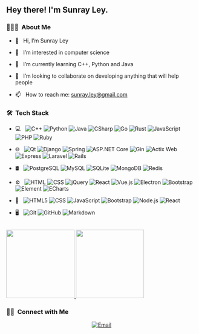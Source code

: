 <h2> Hey there! I'm Sunray Ley.</h2>

<h3> 👨🏻‍💻 &nbsp;About Me </h3>

- 👋 &nbsp; Hi, I’m Sunray Ley

- 👀 &nbsp; I’m interested in computer science

- 🌱 &nbsp; I’m currently learning C++, Python and Java

- 💞️ &nbsp; I’m looking to collaborate on developing anything that will help people

- 📫 &nbsp; How to reach me: sunray.ley@gmail.com

<h3> 🛠 &nbsp;Tech Stack</h3>

- 💻 &nbsp;
  ![C++](https://img.shields.io/badge/-C++-333333?style=flat&logo=cplusplus&logoColor=00599C)
  ![Python](https://img.shields.io/badge/-Python-333333?style=flat&logo=python&logoColor=3776AB)
  ![Java](https://img.shields.io/badge/-Java-333333?style=flat&logo=openjdk&logoColor=FFFFFF)
  ![CSharp](https://img.shields.io/badge/-CSharp-333333?style=flat&logo=csharp&logoColor=239120)
  ![Go](https://img.shields.io/badge/-Go-333333?style=flat&logo=go&logoColor=00ADD8)
  ![Rust](https://img.shields.io/badge/-Rust-333333?style=flat&logo=rust&logoColor=000000)
  ![JavaScript](https://img.shields.io/badge/-JavaScript-333333?style=flat&logo=javascript&logoColor=F7DF1E)
  ![PHP](https://img.shields.io/badge/-PHP-333333?style=flat&logo=php&logoColor=777BB4)
  ![Ruby](https://img.shields.io/badge/-Ruby-333333?style=flat&logo=ruby&logoColor=CC342D)

- 🌐 &nbsp;
  ![Qt](https://img.shields.io/badge/-Qt-333333?style=flat&logo=qt&logoColor=41CD52)
  ![Django](https://img.shields.io/badge/-Django-333333?style=flat&logo=django&logoColor=092E20)
  ![Spring](https://img.shields.io/badge/-Spring-333333?style=flat&logo=spring&logoColor=6DB33F)
  ![ASP.NET Core](https://img.shields.io/badge/-ASP.NET%20Core-333333?style=flat&logo=dotnet&logoColor=512BD4)
  ![Gin](https://img.shields.io/badge/-Gin-333333?style=flat&logo=go&logoColor=00ADD8)
  ![Actix Web](https://img.shields.io/badge/-Actix%20Web-333333?style=flat&logo=rust&logoColor=000000)
  ![Express](https://img.shields.io/badge/-Express-333333?style=flat&logo=express&logoColor=000000)
  ![Laravel](https://img.shields.io/badge/-Laravel-333333?style=flat&logo=laravel&logoColor=FF2D20)
  ![Rails](https://img.shields.io/badge/-Rails-333333?style=flat&logo=rubyonrails&logoColor=CC0000)

- 🛢 &nbsp;
  ![PostgreSQL](https://img.shields.io/badge/-PostgreSQL-333333?style=flat&logo=postgresql&logoColor=4169E1)
  ![MySQL](https://img.shields.io/badge/-MySQL-333333?style=flat&logo=mysql&logoColor=4479A1)
  ![SQLite](https://img.shields.io/badge/-SQLite-333333?style=flat&logo=sqlite&logoColor=003B57)
  ![MongoDB](https://img.shields.io/badge/-MongoDB-333333?style=flat&logo=mongodb&logoColor=47A248)
  ![Redis](https://img.shields.io/badge/-Redis-333333?style=flat&logo=redis&logoColor=DC382D)

- ⚙️ &nbsp;
  ![HTML](https://img.shields.io/badge/-HTML-333333?style=flat&logo=html5&logoColor=E34F26)
  ![CSS](https://img.shields.io/badge/-CSS-333333?style=flat&logo=css3&logoColor=1572B6)
  ![jQuery](https://img.shields.io/badge/-jQuery-333333?style=flat&logo=jquery&logoColor=0769AD)
  ![React](https://img.shields.io/badge/-React-333333?style=flat&logo=react&logoColor=61DAFB)
  ![Vue.js](https://img.shields.io/badge/-Vue.js-333333?style=flat&logo=vuedotjs&logoColor=4FC08D)
  ![Electron](https://img.shields.io/badge/-Electron-333333?style=flat&logo=electron&logoColor=47848F)
  ![Bootstrap](https://img.shields.io/badge/-Bootstrap-333333?style=flat&logo=bootstrap&logoColor=7952B3)
  ![Element](https://img.shields.io/badge/-Element-333333?style=flat&logo=vuedotjs&logoColor=4FC08D)
  ![ECharts](https://img.shields.io/badge/-ECharts-333333?style=flat&logo=apacheecharts&logoColor=AA344D)

- 🔧 &nbsp;
  ![HTML5](https://img.shields.io/badge/-HTML5-333333?style=flat&logo=HTML5)
  ![CSS](https://img.shields.io/badge/-CSS-333333?style=flat&logo=CSS3&logoColor=1572B6)
  ![JavaScript](https://img.shields.io/badge/-JavaScript-333333?style=flat&logo=javascript)
  ![Bootstrap](https://img.shields.io/badge/-Bootstrap-333333?style=flat&logo=bootstrap&logoColor=563D7C)
  ![Node.js](https://img.shields.io/badge/-Node.js-333333?style=flat&logo=node.js)
  ![React](https://img.shields.io/badge/-React-333333?style=flat&logo=react)

- 🖥 &nbsp;
  ![Git](https://img.shields.io/badge/-Git-333333?style=flat&logo=git)
  ![GitHub](https://img.shields.io/badge/-GitHub-333333?style=flat&logo=github)
  ![Markdown](https://img.shields.io/badge/-Markdown-333333?style=flat&logo=markdown)

<br/>

<a href="https://github.com/sunray-ley">
  <img height="180em" src="https://github-readme-stats.vercel.app/api?username=sunray-ley&theme=buefy&show_icons=true&include_all_commits=true&count_private=true" />
  <img height="180em" src="https://github-readme-stats.vercel.app/api/top-langs/?username=sunray-ley&theme=buefy&layout=compact" />
</a>

<br/>

<h3> 🤝🏻 &nbsp;Connect with Me </h3>

<p align="center">
  <a href="mailto:sunray.ley@gmail.com"><img alt="Email" src="https://img.shields.io/badge/Email-sunray.ley@gmail.com-blue?style=flat-square&logo=gmail&logoColor=EA4335"></a>
</p>
